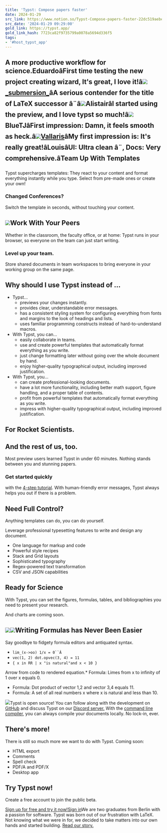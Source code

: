 ```yaml
---
title: 'Typst: Compose papers faster'
date: 2024-01-29
src_link: https://www.notion.so/Typst-Compose-papers-faster-22dc519aebea497b9fc080d721478928
src_date: '2024-01-29 09:29:00'
gold_link: https://typst.app/
gold_link_hash: 7723ca82f9735799a0078a5694d336f5
tags:
- '#host_typst_app'
---
```


A more productive workflow for science.EduardoâFirst time testing the new project creating wizard, It's great, I love it!â![](/assets/images/submersion-avatar.png)[\_submersion\_](https://www.reddit.com/r/LaTeX/comments/zyuyfc/comment/j2ddt10/?utm_source=share&utm_medium=web2x&context=3)âA serious contender for the title of LaTeX successor â¨â![](/assets/images/alistair-avatar.jpg)AlistairâI started using the preview, and I love typst so much!â![](/assets/images/bluetj-avatar.jpg)BlueTJâFirst impression: Damn, it feels smooth as heck.â![](/assets/images/vallaaris-avatar.png)[Vallaris](https://www.reddit.com/r/LaTeX/comments/zyuyfc/comment/j2d8for/?utm_source=share&utm_medium=web2x&context=3)âMy first impression is: It's really great!âLouisâUI: Ultra clean â¨, Docs: Very comprehensive.âTeam Up With Templates
----------------------

Typst supercharges templates: They react to your content and format everything instantly while you type. Select from pre-made ones or create your own!

### Changed Conferences?

 Switch the template in seconds, without touching your content.

![](/assets/images/collab.png)Work With Your Peers
--------------------

Whether in the classroom, the faculty office, or at home: Typst runs in your browser, so everyone on the team can just start writing.

### Level up your team.

 Store shared documents in team workspaces to bring everyone in your working group on the same page.

Why should I use Typst instead of ...
-------------------------------------

* Typst...
	+ previews your changes instantly.
	+ provides clear, understandable error messages.
	+ has a consistent styling system for configuring everything from fonts and margins to the look of headings and lists.
	+ uses familiar programming constructs instead of hard-to-understand macros.
* With Typst, you can...
	+ easily collaborate in teams.
	+ use and create powerful templates that automatically format everything as you write.
	+ just change formatting later without going over the whole document by hand.
	+ enjoy higher-quality typographical output, including improved justification.
* With Typst, you...
	+ can create professional-looking documents.
	+ have a lot more functionality, including better math support, figure handling, and a proper table of contents.
	+ profit from powerful templates that automatically format everything as you write.
	+ impress with higher-quality typographical output, including improved justification.

For Rocket Scientists.
----------------------

And the rest of us, too.
------------------------

Most preview users learned Typst in under 60 minutes. Nothing stands between you and stunning papers.

### Get started quickly

 with the [4-step tutorial](/docs/tutorial/). With human-friendly error messages, Typst always helps you out if there is a problem.

Need Full Control?
------------------

Anything templates can do, you can do yourself.

Leverage professional typesetting features to write and design any document.

* One language for markup and code
* Powerful style recipes
* Stack and Grid layouts
* Sophisticated typography
* Regex-powered text transformation
* CSV and JSON capabilities

Ready for Science
-----------------

With Typst, you can set the figures, formulas, tables, and bibliographies you need to present your research.

And charts are coming soon.

![](/assets/images/readyforscience.png)![](/assets/images/readyforscience.png)Writing Formulas has Never Been Easier
--------------------------------------

Say goodbye to fidgety formula editors and antiquated syntax.

* `lim_(x->oo) 1/x = 0``Â`
* `vec(1, 2) dot.opvec(3, 4) = 11`
* `{ x in RR | x "is natural"and x < 10 }`

Arrow from code to rendered equation.* Formula: Limes from x to infinity of 1 over x equals 0.
* Formula: Dot product of vector 1,2 and vector 3,4 equals 11.
* Formula: A set of all real numbers x where x is natural and less than 10.

![](/assets/images/typst-github.svg)Typst is open source! You can follow along with the development on [GitHub](https://github.com/typst/typst) and discuss Typst on our [Discord server.](https://discord.gg/2uDybryKPe) With the [command line compiler](https://github.com/typst/typst/releases), you can always compile your documents locally. No lock-in, ever.

There's more!
-------------

There is still so much more we want to do with Typst. Coming soon:

* HTML export
* Comments
* Spell check
* PDF/A and PDF/X
* Desktop app

Try Typst now!
--------------

Create a free account to join the public beta.

[Sign up for free and try it now!](/signup)[Sign in](/signin/)We are two graduates from Berlin with a passion for software. Typst was born out of our frustration with LaTeX. Not knowing what we were in for, we decided to take matters into our own hands and started building. [Read our story.](/about/)